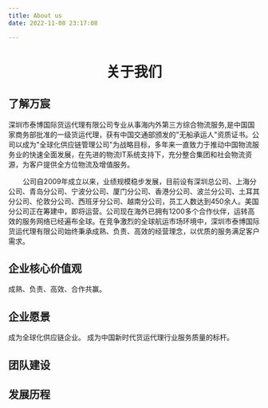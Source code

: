 ```yaml
---
title: About us
date: 2022-11-08 23:17:08

---
```

# <center> 关于我们

## 了解万宸

深圳市泰博国际货运代理有限公司专业从事海内外第三方综合物流服务,是中国国家商务部批准的一级货运代理，获有中国交通部颁发的"无船承运人"资质证书。公司以成为"全球化供应链管理公司"为战略目标，多年来一直致力于推动中国物流服务业的快速全面发展，在先进的物流IT系统支持下，充分整合集团和社会物流资源，为客户提供全方位物流及增值服务。

     公司自2009年成立以来，业绩规模稳步发展，目前设有深圳总公司、上海分公司、青岛分公司、宁波分公司、厦门分公司、香港分公司、波兰分公司、土耳其分公司、伦敦分公司、西班牙分公司、越南分公司，员工人数达到450余人。美国分公司正在筹建中，即将运营。公司现在海外已拥有1200多个合作伙伴，运转高效的服务网络已经遍布全球。在竞争激烈的全球航运市场环境中，深圳市泰博国际货运代理有限公司始终秉承成熟、负责、高效的经营理念，以优质的服务满足客户需求。


## 企业核心价值观
成熟、负责、高效、合作共赢。

## 企业愿景
成为全球化供应链企业。
成为中国新时代货运代理行业服务质量的标杆。

## 团队建设

## 发展历程
